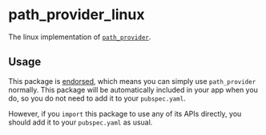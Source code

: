 # path\_provider\_linux

The linux implementation of [`path_provider`][1].

## Usage

This package is [endorsed][2], which means you can simply use `path_provider`
normally. This package will be automatically included in your app when you do,
so you do not need to add it to your `pubspec.yaml`.

However, if you `import` this package to use any of its APIs directly, you
should add it to your `pubspec.yaml` as usual.

[1]: https://pub.dev/packages/path_provider
[2]: https://flutter.dev/to/endorsed-federated-plugin
